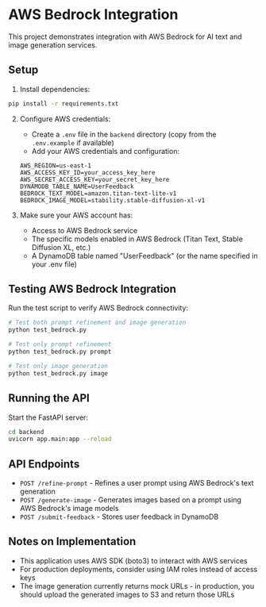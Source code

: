 # AWS Bedrock Integration

This project demonstrates integration with AWS Bedrock for AI text and image generation services.

## Setup

1. Install dependencies:
```bash
pip install -r requirements.txt
```

2. Configure AWS credentials:
   - Create a `.env` file in the `backend` directory (copy from the `.env.example` if available)
   - Add your AWS credentials and configuration:
   ```
   AWS_REGION=us-east-1
   AWS_ACCESS_KEY_ID=your_access_key_here
   AWS_SECRET_ACCESS_KEY=your_secret_key_here
   DYNAMODB_TABLE_NAME=UserFeedback
   BEDROCK_TEXT_MODEL=amazon.titan-text-lite-v1
   BEDROCK_IMAGE_MODEL=stability.stable-diffusion-xl-v1
   ```

3. Make sure your AWS account has:
   - Access to AWS Bedrock service
   - The specific models enabled in AWS Bedrock (Titan Text, Stable Diffusion XL, etc.)
   - A DynamoDB table named "UserFeedback" (or the name specified in your .env file)

## Testing AWS Bedrock Integration

Run the test script to verify AWS Bedrock connectivity:

```bash
# Test both prompt refinement and image generation
python test_bedrock.py

# Test only prompt refinement
python test_bedrock.py prompt

# Test only image generation
python test_bedrock.py image
```

## Running the API

Start the FastAPI server:

```bash
cd backend
uvicorn app.main:app --reload
```

## API Endpoints

- `POST /refine-prompt` - Refines a user prompt using AWS Bedrock's text generation
- `POST /generate-image` - Generates images based on a prompt using AWS Bedrock's image models
- `POST /submit-feedback` - Stores user feedback in DynamoDB

## Notes on Implementation

- This application uses AWS SDK (boto3) to interact with AWS services
- For production deployments, consider using IAM roles instead of access keys
- The image generation currently returns mock URLs - in production, you should upload the generated images to S3 and return those URLs 
